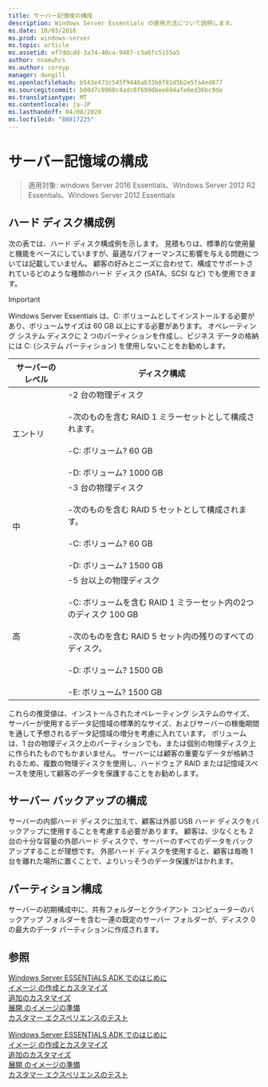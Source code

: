 ```yaml
---
title: サーバー記憶域の構成
description: Windows Server Essentials の使用方法について説明します。
ms.date: 10/03/2016
ms.prod: windows-server
ms.topic: article
ms.assetid: ef7ddcdd-3a74-40ca-9487-c3a6fc5155a5
author: nnamuhcs
ms.author: coreyp
manager: dongill
ms.openlocfilehash: b543e473c545f9446ab33b8f81d5b2e5fa4ed877
ms.sourcegitcommit: b00d7c8968c4adc8f699dbee694afe6ed36bc9de
ms.translationtype: MT
ms.contentlocale: ja-JP
ms.lasthandoff: 04/08/2020
ms.locfileid: "80817225"
---
```

# <a name="configure-server-storage"></a>サーバー記憶域の構成

>適用対象: windows Server 2016 Essentials、Windows Server 2012 R2 Essentials、Windows Server 2012 Essentials

## <a name="sample-hard-disk-configurations"></a>ハード ディスク構成例  
 次の表では、ハード ディスク構成例を示します。 見積もりは、標準的な使用量と機能をベースにしていますが、最適なパフォーマンスに影響を与える問題については記載していません。 顧客の好みとニーズに合わせて、構成でサポートされているどのような種類のハード ディスク (SATA、SCSI など) でも使用できます。  
  
> [!IMPORTANT]
>   Windows Server Essentials は、C: ボリュームとしてインストールする必要があり、ボリュームサイズは 60 GB 以上にする必要があります。 オペレーティング システム ディスクに 2 つのパーティションを作成し、ビジネス データの格納には C: (システム パーティション) を使用しないことをお勧めします。  
  
|サーバーのレベル|ディスク構成|  
|------------------|------------------------|  
|エントリ|-2 台の物理ディスク<br /><br /> -次のものを含む RAID 1 ミラーセットとして構成されます。<br /><br /> -C: ボリューム? 60 GB<br /><br /> -D: ボリューム? 1000 GB|  
|中|-3 台の物理ディスク<br /><br /> -次のものを含む RAID 5 セットとして構成されます。<br /><br /> -C: ボリューム? 60 GB<br /><br /> -D: ボリューム? 1500 GB|  
|高|-5 台以上の物理ディスク<br /><br /> -C: ボリュームを含む RAID 1 ミラーセット内の2つのディスク 100 GB<br /><br /> -次のものを含む RAID 5 セット内の残りのすべてのディスク。<br /><br /> -D: ボリューム? 1500 GB<br /><br /> -E: ボリューム? 1500 GB|  
  
 これらの推奨値は、インストールされたオペレーティング システムのサイズ、サーバーが使用するデータ記憶域の標準的なサイズ、およびサーバーの稼働期間を通して予想されるデータ記憶域の増分を考慮に入れています。 ボリュームは、1 台の物理ディスク上のパーティションでも、または個別の物理ディスク上に作られたものでもかまいません。 サーバーには顧客の重要なデータが格納されるため、複数の物理ディスクを使用し、ハードウェア RAID または記憶域スペースを使用して顧客のデータを保護することをお勧めします。  
  
## <a name="configuring-your-server-backup"></a>サーバー バックアップの構成  
 サーバーの内部ハード ディスクに加えて、顧客は外部 USB ハード ディスクをバックアップに使用することを考慮する必要があります。 顧客は、少なくとも 2 台の十分な容量の外部ハード ディスクで、サーバーのすべてのデータをバックアップすることが理想です。 外部ハード ディスクを使用すると、顧客は毎晩 1 台を離れた場所に置くことで、よりいっそうのデータ保護がはかれます。  
  
## <a name="partition-configuration"></a>パーティション構成  
 サーバーの初期構成中に、共有フォルダーとクライアント コンピューターのバックアップ フォルダーを含む一連の既定のサーバー フォルダーが、ディスク 0 の最大のデータ パーティションに作成されます。  
  
## <a name="see-also"></a>参照  

 [Windows Server ESSENTIALS ADK でのはじめに](Getting-Started-with-the-Windows-Server-Essentials-ADK.md)   
 [イメージ  の作成とカスタマイズ](Creating-and-Customizing-the-Image.md)  
 [追加のカスタマイズ](Additional-Customizations.md)   
 [展開  のイメージの準備](Preparing-the-Image-for-Deployment.md)  
 [カスタマー エクスペリエンスのテスト](Testing-the-Customer-Experience.md)

 [Windows Server ESSENTIALS ADK でのはじめに](../install/Getting-Started-with-the-Windows-Server-Essentials-ADK.md)   
 [イメージ  の作成とカスタマイズ](../install/Creating-and-Customizing-the-Image.md)  
 [追加のカスタマイズ](../install/Additional-Customizations.md)   
 [展開  のイメージの準備](../install/Preparing-the-Image-for-Deployment.md)  
 [カスタマー エクスペリエンスのテスト](../install/Testing-the-Customer-Experience.md)

